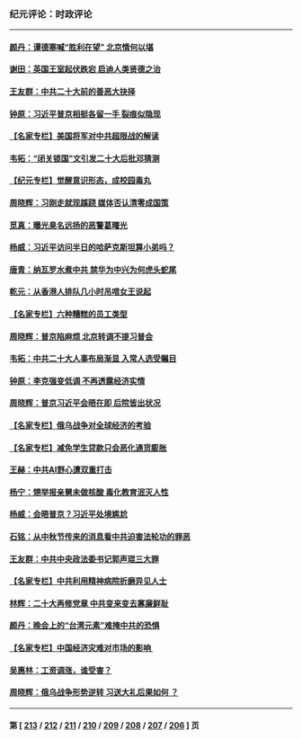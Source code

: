 ### 纪元评论：时政评论
---
#### [颜丹：谭德塞喊“胜利在望” 北京情何以堪](../../pages/nsc1025/n13826809.md) 
#### [谢田：英国王室起伏跌宕 启迪人类贤德之治](../../pages/nsc1025/n13826363.md) 
#### [王友群：中共二十大前的善恶大抉择](../../pages/nsc1025/n13826020.md) 
#### [钟原：习近平普京相挺各留一手 裂痕似隐现](../../pages/nsc1025/n13826171.md) 
#### [【名家专栏】美国将军对中共超限战的解读](../../pages/nsc1025/n13825825.md) 
#### [韦拓：“闭关锁国”文引发二十大后批邓猜测](../../pages/nsc1025/n13825527.md) 
#### [【纪元专栏】觉醒意识形态，成校园毒丸](../../pages/nsc1025/n13825850.md) 
#### [周晓辉：习刚走就现蹊跷 媒体否认清零成国策](../../pages/nsc1025/n13825802.md) 
#### [觅真：曝光臭名远扬的恶警葛曙光](../../pages/nsc1025/n13825488.md) 
#### [杨威：习近平访问半日的哈萨克斯坦算小弟吗？](../../pages/nsc1025/n13825423.md) 
#### [唐青：纳瓦罗水煮中共 禁华为中兴为何虎头蛇尾](../../pages/nsc1025/n13825436.md) 
#### [乾元：从香港人排队几小时吊唁女王说起](../../pages/nsc1025/n13825336.md) 
#### [【名家专栏】六种糟糕的员工类型](../../pages/nsc1025/n13824975.md) 
#### [周晓辉：普京陷麻烦 北京转调不提习普会](../../pages/nsc1025/n13825084.md) 
#### [韦拓：中共二十大人事布局渐显 入常人选受瞩目](../../pages/nsc1025/n13824638.md) 
#### [钟原：李克强变低调 不再透露经济实情](../../pages/nsc1025/n13824536.md) 
#### [周晓辉：普京习近平会晤在即 后院皆出状况](../../pages/nsc1025/n13824280.md) 
#### [【名家专栏】俄乌战争对全球经济的考验](../../pages/nsc1025/n13824072.md) 
#### [【名家专栏】减免学生贷款只会恶化通货膨胀](../../pages/nsc1025/n13824062.md) 
#### [王赫：中共AI野心遭双重打击](../../pages/nsc1025/n13823910.md) 
#### [杨宁：甥举报亲舅未做核酸 毒化教育泯灭人性](../../pages/nsc1025/n13824258.md) 
#### [杨威：会晤普京？习近平处境尴尬](../../pages/nsc1025/n13823655.md) 
#### [石铭：从中秋节传来的消息看中共迫害法轮功的罪恶](../../pages/nsc1025/n13823517.md) 
#### [王友群：中共中央政法委书记郭声琨三大罪](../../pages/nsc1025/n13823608.md) 
#### [【名家专栏】中共利用精神病院折磨异见人士](../../pages/nsc1025/n13823233.md) 
#### [林辉：二十大再修党章 中共变来变去寡廉鲜耻](../../pages/nsc1025/n13823563.md) 
#### [颜丹：晚会上的“台湾元素”难掩中共的恐惧](../../pages/nsc1025/n13823405.md) 
#### [【名家专栏】中国经济灾难对市场的影响 ](../../pages/nsc1025/n13822578.md) 
#### [吴惠林：工资调涨，谁受害？](../../pages/nsc1025/n13823500.md) 
#### [周晓辉：俄乌战争形势逆转 习送大礼后果如何 ？](../../pages/nsc1025/n13823057.md) 

---
#### 第 [ [213](./213.md) / [212](./212.md) / [211](./211.md) / [210](./210.md) / [209](./209.md) / [208](./208.md) / [207](./207.md) / [206](./206.md) ] 页
